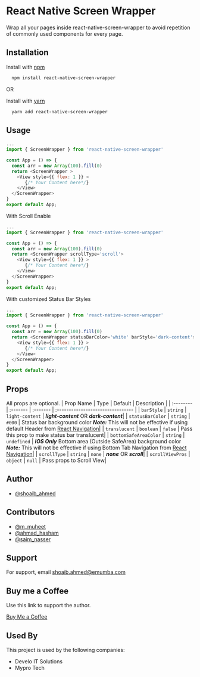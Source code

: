 
# React Native Screen Wrapper

Wrap all your pages inside react-native-screen-wrapper to avoid repetition of commonly used components for every page.




## Installation

Install with [npm](https://www.npmjs.com)

```bash
  npm install react-native-screen-wrapper
```

OR

Install with [yarn](https://yarnpkg.com)

```bash
  yarn add react-native-screen-wrapper
```
    
## Usage

```javascript
...
import { ScreenWrapper } from 'react-native-screen-wrapper'

const App = () => {
  const arr = new Array(100).fill(0)
  return <ScreenWrapper >
    <View style={{ flex: 1 }} >
       {/* Your Content here*/}
    </View>
  </ScreenWrapper>
}
export default App;
```

With Scroll Enable

```javascript
...
import { ScreenWrapper } from 'react-native-screen-wrapper'

const App = () => {
  const arr = new Array(100).fill(0)
  return <ScreenWrapper scrollType='scroll'>
    <View style={{ flex: 1 }} >
       {/* Your Content here*/}
    </View>
  </ScreenWrapper>
}
export default App;
```

With customized Status Bar Styles

```javascript
...
import { ScreenWrapper } from 'react-native-screen-wrapper'

const App = () => {
  const arr = new Array(100).fill(0)
  return <ScreenWrapper statusBarColor='white' barStyle='dark-content'>
    <View style={{ flex: 1 }} >
       {/* Your Content here*/}
    </View>
  </ScreenWrapper>
}
export default App;
```
## Props

All props are optional.
| Prop Name | Type     | Default     | Description                       |
| :-------- | :------- | :------- | :-------------------------------- |
| `barStyle`      | `string` | `light-content` | ***light-content*** OR ***dark-content***|
| `statusBarColor`      | `string` | `#000` | Status bar background color ***Note:*** This will not be effective if using default Header from [React Navigation](https://reactnavigation.org/)|
| `translucent`      | `boolean` | `false` | Pass this prop to make status bar translucent|
| `bottomSafeAreaColor`      | `string` | `undefined` | ***IOS Only*** Bottom area (Outside SafeArea) background color ***Note:*** This will not be effective if using Bottom Tab Navigation from [React Navigation](https://reactnavigation.org/)|
| `scrollType`      | `string` | `none` | ***none*** OR ***scroll***|
| `scrollViewPros`      | `object` | `null` | Pass props to Scroll View|

## Author

- [@shoaib_ahmed](https://www.github.com/shoaib2527)

## Contributors

- [@m_muheet](https://github.com/muheet707)
- [@ahmad_hasham](https://www.github.com/hasham24)
- [@saim_nasser](https://www.github.com/saimnasser)

## Support

For support, email shoaib.ahmed@emumba.com


## Buy me a Coffee

Use this link to support the author. 

[Buy Me a Coffee](https://www.buymeacoffee.com/shoaib2527)



## Used By

This project is used by the following companies:

- Develo IT Solutions
- Mypro Tech

